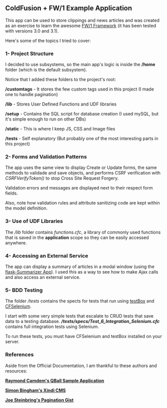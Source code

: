 ColdFusion + FW/1 Example Application
---------------------------------------------------

This app can be used to store clippings and news articles and was created as an exercise to learn the awesome [FW/1 Framework](https://github.com/framework-one/fw1) (it has been tested with versions 3.0 and 3.1).

Here's some of the topics I tried to cover:

### 1- Project Structure
I decided to use subsystems, so the main app's logic is inside the **/home** folder (which is the default subsystem).

Notice that I added these folders to the project's root:

**/customtags** - It stores the few custom tags used in this project (I made one to handle pagination)

**/lib** - Stores User Defined Functions and UDF libraries

**/setup** - Contains the SQL script for database creation (I used mySQL, but it's simple enough to run on other DBs)

**/static** - This is where I keep JS, CSS and Image files

**/tests** - Self explanatory (But probably one of the most interesting parts in this project)


### 2- Forms and Validation Patterns
The app uses the same view to display Create or Update forms,
the same methods to validade and save objects, and performs CSRF verification with _CSRFVerifyToken()_ to stop Cross Site Request Forgery.

Validation errors and messages are displayed next to their respect form fields.

Also, note how validation rules and attribute sanitizing code are kept within the model definition.


### 3- Use of UDF Libraries
The _/lib_ folder contains _functions.cfc_, a library of commonly used functions
that is saved in the **application** scope so they can be easily accessed anywhere.


### 4- Accessing an External Service
The app can display a summary of articles in a modal window (using the [flask-Summarizer App](https://github.com/dezoito/flask-Summarizer)).
I used this as a way to see how to make Ajax calls and also access an external service.


### 5- BDD Testing
The folder _/tests_ contains the spects for tests that run using [testBox](http://wiki.coldbox.org/wiki/TestBox.cfm) and [CFSelenium](http://cfselenium.riaforge.org/).

I start with some very simple tests that escalate to CRUD tests that save data to a testing database.
**_/tests/specs/Test_6_Integration_Selenium.cfc_** contains full integration tests using Selenium.

To run these tests, you must have CFSelenium and testBox installed on your server.

###

### References
Aside from the Official Documentation, I am thankful to these authors and resources:

[**Raymond Camdem's QBall Sample Application**](https://github.com/framework-one/fw1/tree/master/examples/qBall)

[**Simon Bingham's Xindi CMS**](https://github.com/simonbingham/xindi)

[**Joe Steinbring's Pagination Gist**](https://gist.github.com/steinbring/4315198)


